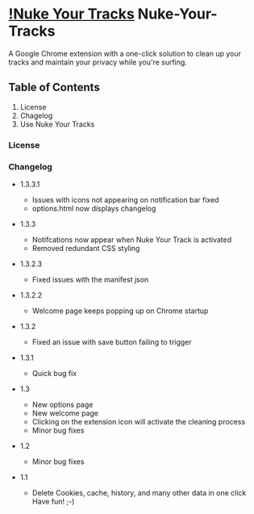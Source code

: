 [!Nuke Your Tracks](https://raw.github.com/dwbfox/Nuke-Your-Tracks/master/img/icon128.png "Nuke Your Tracks")
Nuke-Your-Tracks
================

A Google Chrome extension with  a one-click solution to clean up your tracks and maintain your privacy while you're surfing. 

## Table of Contents

1. License
2. Chagelog
3. Use Nuke Your Tracks


### License



### Changelog
* 1.3.3.1 
    -    Issues with icons not appearing on notification bar fixed
	- options.html now displays changelog

* 1.3.3
	- Notifcations now appear when Nuke Your Track is activated
	- Removed redundant CSS styling
	
* 1.3.2.3
	- Fixed issues with the manifest json

* 1.3.2.2
	- Welcome page keeps popping up on Chrome startup

* 1.3.2 
	- Fixed an issue with save button failing to trigger

* 1.3.1
	- Quick bug fix

* 1.3 
	- New options page
	- New welcome page
	- Clicking on the extension icon will activate the cleaning process
	- Minor bug fixes

* 1.2
	- Minor bug fixes

* 1.1
	- Delete Cookies, cache, history, and many other data in one click
Have fun! ;-)

